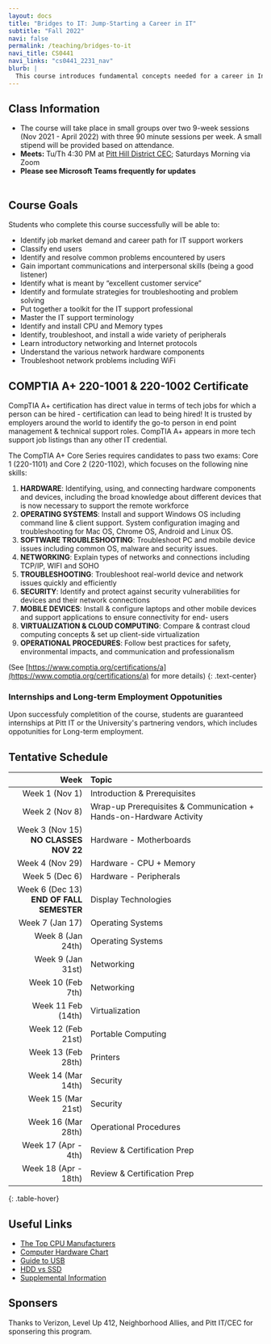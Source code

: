 ```yaml
---
layout: docs
title: "Bridges to IT: Jump-Starting a Career in IT"
subtitle: "Fall 2022"
navi: false
permalink: /teaching/bridges-to-it
navi_title: CS0441
navi_links: "cs0441_2231_nav"
blurb: |
  This course introduces fundamental concepts needed for a career in Information Technology including customer service, troubleshooting skills, operating systems, hardware, networking, and security. The course aims to provide the neccessary knowledge, training, and preparation required to attain the <a href="https://www.comptia.org/certifications/a">COMPTIA A+ 220-1001 & 220-1002</a> certificate and useful information for people wanting to pursue a career in IT support. The course is intended for high school students who wish to begin their career and IT, and is open to students graduating in 2022.
---
```


## Class Information
+ The course will take place in small groups over two 9-week sessions (Nov 2021 - April 2022) with three 90 minute sessions per week. A small stipend will be provided based on attendance.
+ **Meets:** Tu/Th 4:30 PM at [Pitt Hill District CEC](https://cec.pitt.edu/hilldistrict/); Saturdays Morning via Zoom
+ **Please see Microsoft Teams frequently for updates**
<br><br>

## Course Goals
Students who complete this course successfully will be able to:  
+ Identify job market demand and career path for IT support workers 
+ Classify end users  
+ Identify and resolve common problems encountered by users  
+ Gain important communications and interpersonal skills (being a good listener)  
+ Identify what is meant by “excellent customer service”  
+ Identify and formulate strategies for troubleshooting and problem solving  
+ Put together a toolkit for the IT support professional  
+ Master the IT support terminology  
+ Identify and install CPU and Memory types  
+ Identify, troubleshoot, and install a wide variety of peripherals  
+ Learn introductory networking and Internet protocols  
+ Understand the various network hardware components  
+ Troubleshoot network problems including WiFi  

## COMPTIA A+ 220-1001 & 220-1002 Certificate
CompTIA A+ certification has direct value in terms of tech jobs for which a person can be hired - certification can lead to being hired! It is trusted by employers around the world to identify the go-to person in end point management & technical support roles. CompTIA A+ appears in more tech support job listings than any other IT credential.

The CompTIA A+ Core Series requires candidates to pass two exams: Core 1 (220-1101) and Core 2 (220-1102), which focuses on the following nine skills:
1. **HARDWARE**: Identifying, using, and connecting hardware components and devices, including the broad knowledge about different devices that is now necessary to support the remote workforce
2. **OPERATING SYSTEMS**: Install and support Windows OS including command line & client support. System configuration imaging and troubleshooting for Mac OS, Chrome OS, Android and Linux OS.
3. **SOFTWARE TROUBLESHOOTING**: Troubleshoot PC and mobile device issues including common OS, malware and security issues.
4. **NETWORKING**: Explain types of networks and connections including TCP/IP, WIFI and SOHO
5. **TROUBLESHOOTING**: Troubleshoot real-world device and network issues quickly and efficiently
6. **SECURITY**: Identify and protect against security vulnerabilities for devices and their network connections
7. **MOBILE DEVICES**: Install & configure laptops and other mobile devices and support applications to ensure connectivity for end- users
8. **VIRTUALIZATION & CLOUD COMPUTING**: Compare & contrast cloud computing concepts & set up client-side virtualization
9. **OPERATIONAL PROCEDURES**: Follow best practices for safety, environmental impacts, and communication and professionalism 

(See [https://www.comptia.org/certifications/a](https://www.comptia.org/certifications/a) for more details)
{: .text-center}

### Internships and Long-term Employment Oppotunities
Upon successfuly completition of the course, students are guaranteed internships at Pitt IT or the University's partnering vendors, which includes oppotunities for Long-term employment.

## Tentative Schedule

|                                        Week | Topic                                                              |
| ------------------------------------------: | :----------------------------------------------------------------- |
|                              Week 1 (Nov 1) | Introduction & Prerequisites                                       |
|                              Week 2 (Nov 8) | Wrap-up Prerequisites & Communication + Hands-on-Hardware Activity |
|   Week 3 (Nov 15) <br>**NO CLASSES NOV 22** | Hardware - Motherboards                                            |
|                             Week 4 (Nov 29) | Hardware - CPU + Memory                                            |
|                              Week 5 (Dec 6) | Hardware - Peripherals                                             |
| Week 6 (Dec 13)<br>**END OF FALL SEMESTER** | Display Technologies                                               |
|                             Week 7 (Jan 17) | Operating Systems                                                  |
|                           Week 8 (Jan 24th) | Operating Systems                                                  |
|                           Week 9 (Jan 31st) | Networking                                                         |
|                           Week 10 (Feb 7th) | Networking                                                         |
|                          Week 11 Feb (14th) | Virtualization                                                     |
|                          Week 12 (Feb 21st) | Portable Computing                                                 |
|                          Week 13 (Feb 28th) | Printers                                                           |
|                          Week 14 (Mar 14th) | Security                                                           |
|                          Week 15 (Mar 21st) | Security                                                           |
|                          Week 16 (Mar 28th) | Operational Procedures                                             |
|                         Week 17 (Apr - 4th) | Review & Certification Prep                                        |
|                        Week 18 (Apr - 18th) | Review & Certification Prep                                        |
{: .table-hover}

## Useful Links
+ [The Top CPU Manufacturers](https://www.ranker.com/list/the-best-cpu-manufacturers-and-top-cpu-brands/computer-hardware) 
+ [Computer Hardware Chart](https://www.deviantart.com/sonic840/art/Computer-Hardware-Chart-2-0-587798335)
+ [Guide to USB](https://www.digikey.com/en/articles/a-basic-guide-to-usb)
+ [HDD vs SSD](https://www.pcmag.com/news/ssd-vs-hdd-whats-the-difference)
+ [Supplemental Information](https://pitt.box.com/v/itsupportclass )

## Sponsers
Thanks to Verizon, Level Up 412, Neighborhood Allies, and Pitt IT/CEC for sponsering this program.
